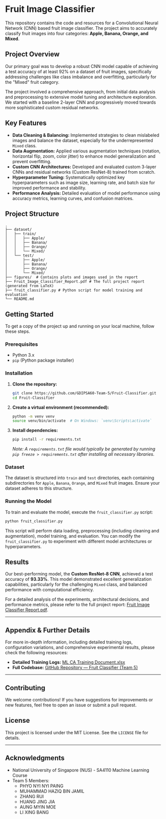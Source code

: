 # Fruit Image Classifier

This repository contains the code and resources for a Convolutional Neural Network (CNN) based fruit image classifier. The project aims to accurately classify fruit images into four categories: **Apple, Banana, Orange, and Mixed**.

## Project Overview

Our primary goal was to develop a robust CNN model capable of achieving a test accuracy of at least 92% on a dataset of fruit images, specifically addressing challenges like class imbalance and overfitting, particularly for the "Mixed" fruit category.

The project involved a comprehensive approach, from initial data analysis and preprocessing to extensive model tuning and architecture exploration. We started with a baseline 2-layer CNN and progressively moved towards more sophisticated custom residual networks.

## Key Features

  * **Data Cleaning & Balancing:** Implemented strategies to clean mislabeled images and balance the dataset, especially for the underrepresented `Mixed` class.
  * **Data Augmentation:** Applied various augmentation techniques (rotation, horizontal flip, zoom, color jitter) to enhance model generalization and prevent overfitting.
  * **Custom CNN Architectures:** Developed and evaluated custom 3-layer CNNs and residual networks (Custom ResNet-8) trained from scratch.
  * **Hyperparameter Tuning:** Systematically optimized key hyperparameters such as image size, learning rate, and batch size for improved performance and stability.
  * **Performance Analysis:** Detailed evaluation of model performance using accuracy metrics, learning curves, and confusion matrices.

## Project Structure

```
.
├── dataset/
│   ├── train/
│   │   ├── Apple/
│   │   ├── Banana/
│   │   ├── Orange/
│   │   └── Mixed/
│   └── test/
│       ├── Apple/
│       ├── Banana/
│       ├── Orange/
│       └── Mixed/
├── figures/  # Contains plots and images used in the report
├── Fruit_Image_Classifier_Report.pdf # The full project report (generated from LaTeX)
├── fruit_classifier.py # Python script for model training and evaluation
└── README.md
```

## Getting Started

To get a copy of the project up and running on your local machine, follow these steps.

### Prerequisites

  * Python 3.x
  * `pip` (Python package installer)

### Installation

1.  **Clone the repository:**
    ```bash
    git clone https://github.com/GDIPSA60-Team-5/Fruit-Classifier.git
    cd Fruit-Classifier
    ```
2.  **Create a virtual environment (recommended):**
    ```bash
    python -m venv venv
    source venv/bin/activate  # On Windows: `venv\Scripts\activate`
    ```
3.  **Install dependencies:**
    ```bash
    pip install -r requirements.txt
    ```
    *Note: A `requirements.txt` file would typically be generated by running `pip freeze > requirements.txt` after installing all necessary libraries.*

### Dataset

The dataset is structured into `train` and `test` directories, each containing subdirectories for `Apple`, `Banana`, `Orange`, and `Mixed` fruit images. Ensure your dataset adheres to this structure.

### Running the Model

To train and evaluate the model, execute the `fruit_classifier.py` script:

```bash
python fruit_classifier.py
```

This script will perform data loading, preprocessing (including cleaning and augmentation), model training, and evaluation. You can modify the `fruit_classifier.py` to experiment with different model architectures or hyperparameters.

## Results

Our best-performing model, the **Custom ResNet-8 CNN**, achieved a test accuracy of **93.33%**. This model demonstrated excellent generalization capabilities, particularly for the challenging `Mixed` class, and balanced performance with computational efficiency.

For a detailed analysis of the experiments, architectural decisions, and performance metrics, please refer to the full project report: [Fruit Image Classifier Report.pdf](https://www.google.com/search?q=Fruit_Image_Classifier_Report.pdf).

-----

## Appendix & Further Details

For more in-depth information, including detailed training logs, configuration variations, and comprehensive experimental results, please check the following resources:

  * **Detailed Training Logs:** [ML CA Training Document.xlsx](https://nusu-my.sharepoint.com/:x:/g/personal/e1505293_u_nus_edu/ET27ONUOThdEkbEY2fCtI_cBndHgL46WP4fQZYzunj0biA?e=LJiliF)
  * **Full Codebase:** [GitHub Repository — Fruit Classifier (Team 5)](https://github.com/GDIPSA60-Team-5/Fruit-Classifier/tree/main)

-----

## Contributing

We welcome contributions\! If you have suggestions for improvements or new features, feel free to open an issue or submit a pull request.

## License

This project is licensed under the MIT License. See the `LICENSE` file for details.

-----

## Acknowledgments

  * National University of Singapore (NUS) - SA4110 Machine Learning Course
  * Team 5 Members:
      * PHYO NYI NYI PAING
      * MUHAMMAD HAZIQ BIN JAMIL
      * ZHANG RUI
      * HUANG JING JIA
      * AUNG MYIN MOE
      * LI XING BANG
